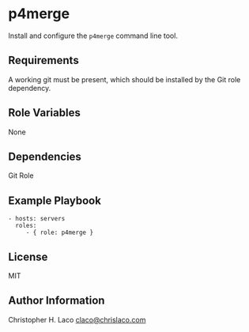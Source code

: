 p4merge
=======

Install and configure the `p4merge` command line tool.

Requirements
------------

A working git must be present, which should be installed by the Git role dependency.

Role Variables
--------------

None

Dependencies
------------

Git Role

Example Playbook
----------------

    - hosts: servers
      roles:
         - { role: p4merge }

License
-------

MIT

Author Information
------------------

Christopher H. Laco <claco@chrislaco.com>
